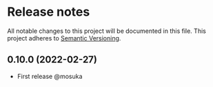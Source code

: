 # Release notes
All notable changes to this project will be documented in this file.
This project adheres to [Semantic Versioning](http://semver.org/).

## 0.10.0 (2022-02-27)
- First release @mosuka 
